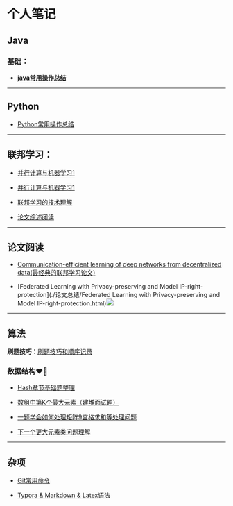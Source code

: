 # 个人笔记

## Java

### 基础：

- [**java常用操作总结**](./java/java常用操作总结.html)

------

## Python 

- [Python常用操作总结](./python/Python常用操作总结.html)

------

## 联邦学习：

- [并行计算与机器学习1](https://wzifu.github.io/Wzifu-Notes/%E8%81%94%E9%82%A6%E5%AD%A6%E4%B9%A0%E7%9B%B8%E5%85%B3/%E5%B9%B6%E8%A1%8C%E8%AE%A1%E7%AE%97%E4%B8%8E%E6%9C%BA%E5%99%A8%E5%AD%A6%E4%B9%A01.html)

- [并行计算与机器学习1](https://wzifu.github.io/Wzifu-Notes/%E8%81%94%E9%82%A6%E5%AD%A6%E4%B9%A0%E7%9B%B8%E5%85%B3/%E5%B9%B6%E8%A1%8C%E8%AE%A1%E7%AE%97%E4%B8%8E%E6%9C%BA%E5%99%A8%E5%AD%A6%E4%B9%A02.html)

- [联邦学习的技术理解](https://wzifu.github.io/Wzifu-Notes/%E8%81%94%E9%82%A6%E5%AD%A6%E4%B9%A0%E7%9B%B8%E5%85%B3/%E8%81%94%E9%82%A6%E5%AD%A6%E4%B9%A0%E7%9A%84%E6%8A%80%E6%9C%AF%E7%90%86%E8%A7%A3.html)

- [论文综述阅读](https://wzifu.github.io/Wzifu-Notes/%E8%AE%BA%E6%96%87%E6%80%BB%E7%BB%93/%E8%81%94%E9%82%A6%E5%AD%A6%E4%B9%A0%E7%BB%BC%E8%BF%B0%E7%AC%94%E8%AE%B0.html)

------

## 论文阅读

- [Communication-efficient learning of deep networks from decentralized data(最经典的联邦学习论文)](./论文总结/联邦学习最经典的论文.html)

- [Federated Learning with Privacy-preserving and Model IP-right-protection](./论文总结/Federated Learning with Privacy-preserving and Model IP-right-protection.html)<img src="https://cdn.jsdelivr.net/gh/LFool/image-hosting@master/20220119/05043716425398771642539877247kvVIXA.svg"/>

------

## 算法

**刷题技巧：**[刷题技巧和顺序记录](./Leetcode总结/刷题技巧和顺序.html)



### 数据结构❤️‍🔥

- [Hash章节基础题整理](./Leetcode总结/数据结构类型题目/哈希表Hash.html)

- [数组中第K个最大元素（建堆面试题）](./Leetcode总结/数据结构类型题目/215%20数组中第K最大元素.html)

- [一题学会如何处理矩阵9宫格求和等处理问题](./Leetcode总结/数据结构类型题目/289生命问题矩阵8宫格解法.html)

- [下一个更大元素类问题理解](./Leetcode总结/数据结构类型题目/496%20232.html)



------

## 杂项

- [Git常用命令](./综合总结/Git总结.html)

- [Typora & Markdown & Latex语法](./综合总结/Typora.html)
